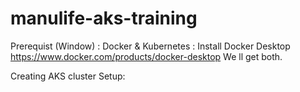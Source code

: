 # manulife-aks-training

Prerequist (Window) :
Docker & Kubernetes : Install Docker Desktop https://www.docker.com/products/docker-desktop
We ll get both. 

Creating AKS cluster Setup: 

